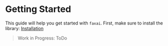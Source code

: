 # Getting Started

This guide will help you get started with `faxai`.
First, make sure to install the library: [Installation](installation.md)

> Work in Progress: ToDo

